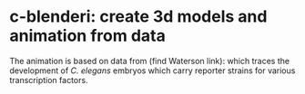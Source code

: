 # c-blenderi: create 3d models and animation from data

The animation is based on data from (find Waterson link): which traces the development of *C. elegans* embryos which carry reporter strains for various transcription factors.
